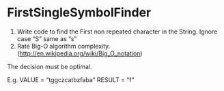 # FirstSingleSymbolFinder

1. Write code to find the First non repeated character in the String. 
Ignore case “S” same as “s”
2. Rate Big-O algorithm complexity.(http://en.wikipedia.org/wiki/Big_O_notation)

The decision must be optimal.

E.g. 
VALUE =  “tggczcatbzfaba”
RESULT = “f”
